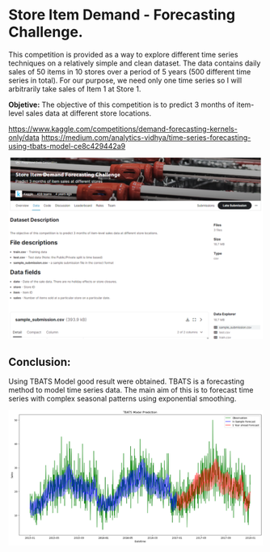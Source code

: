# Store Item Demand - Forecasting Challenge.

This competition is provided as a way to explore different time series techniques on a relatively simple and clean dataset. The data contains daily sales of 50 items in 10 stores over a period of 5 years (500 different time series in total). For our purpose, we need only one time series so I will arbitrarily take sales of Item 1 at Store 1.

**Objetive:** The objective of this competition is to predict 3 months of item-level sales data at different store locations.

https://www.kaggle.com/competitions/demand-forecasting-kernels-only/data
https://medium.com/analytics-vidhya/time-series-forecasting-using-tbats-model-ce8c429442a9

![](https://github.com/FacuJulia/Kaggle-competitions/blob/main/Forecasting/image/Store-Item-Demand.PNG)

## Conclusion:

Using TBATS Model good result were obtained. TBATS is a forecasting method to model time series data. The main aim of this is to forecast time series with complex seasonal patterns using exponential smoothing.

![](https://github.com/FacuJulia/Kaggle-competitions/blob/main/Forecasting/image/Tbats-Forecasting.PNG)


